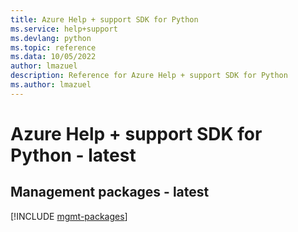 ```yaml
---
title: Azure Help + support SDK for Python
ms.service: help+support
ms.devlang: python
ms.topic: reference
ms.data: 10/05/2022
author: lmazuel
description: Reference for Azure Help + support SDK for Python
ms.author: lmazuel
---
```

# Azure Help + support SDK for Python - latest

## Management packages - latest
[!INCLUDE [mgmt-packages](help-+-support-mgmt-index.md)]